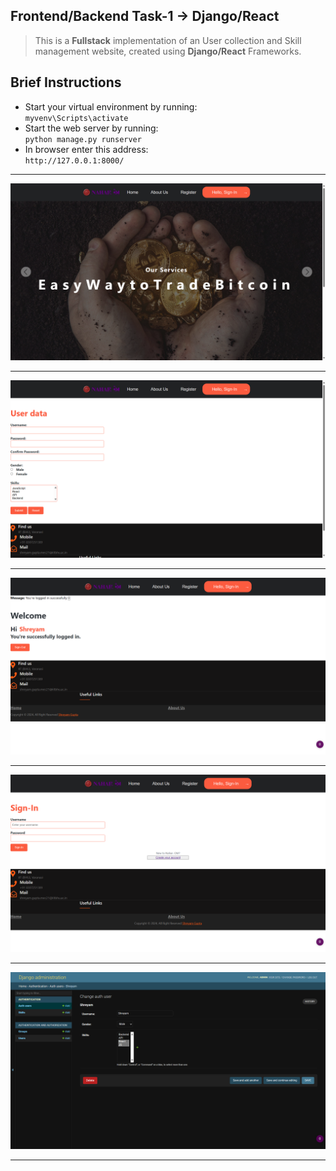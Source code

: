 ## Frontend/Backend Task-1 -> Django/React 
> This is a **Fullstack** implementation of an User collection and Skill management website,  created using **Django/React** Frameworks.

## Brief Instructions
* Start your virtual environment by running:  
`myvenv\Scripts\activate`
* Start the web server by running:  
`python manage.py runserver`
* In browser enter this address:  
`http://127.0.0.1:8000/`
---

![Slide 1](Task_img/slide_1.png)


---
![Slide 2](Task_img/slide_2.png)


---
![Slide 3](Task_img/slide_3.png)


---
![Slide 4](Task_img/slide_4.png)


---
![Slide 5](Task_img/slide_5.png)


---
